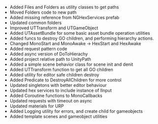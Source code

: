 * Added Files and Folders as utility classes to get paths
* Moved Folders code to new path
* Added missing reference from NGHexServices prefab
* Updated common folders
* Improved UTTransform and UTGameObject
* Added UTAssetBundle for some basic asset bundle operation utilities
* Added funcs to destroy GO children, and performing hierarchy actions.
* Changed MonoStart and MonoAwake -> HexStart and HexAwake
* Added request pattern code
* Added async version of DoToHierachy
* Added project relative path to UnityPath
* Added a simple scene behavior class for scene init and denit
* Added UTTransform function to get all GO children
* Added utility for editor safe children destroy
* Added Predicate to DestroyAllChildren for more control
* Updated singletons with better editor behaviour
* Updated hex services to include instance of IInput
* Added Coroutine functions to MonoCallbacks
* Updated requests with timeout on async
* Updated materials for URP
* Added Logging utility for errors, and create child for gameobjects
* Added template scenes and gameobject utilities
